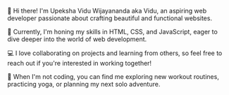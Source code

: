 👋 Hi there! I'm Upeksha Vidu Wijayananda aka Vidu, an aspiring web developer passionate about crafting beautiful and functional websites.

🚀 Currently, I'm honing my skills in HTML, CSS, and JavaScript, eager to dive deeper into the world of web development.

💻 I love collaborating on projects and learning from others, so feel free to reach out if you're interested in working together!

🌱 When I'm not coding, you can find me exploring new workout routines, practicing yoga, or planning my next solo adventure.
